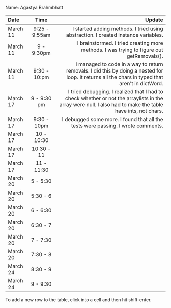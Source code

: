 Name: Agastya Brahmbhatt

| Date     |     Time      |                                                                                                                                                     Update |
|:---------|:-------------:|-----------------------------------------------------------------------------------------------------------------------------------------------------------:|
| March 11 | 9:25 - 9:55am |                                                                         I started adding methods. I tried using abstraction. I created instance variables. |
| March 11 |  9 - 9:30pm   |                                                                   I brainstormed. I tried creating more methods. I was trying to figure out getRemovals(). |
| March 11 | 9:30 - 10:pm  |           I managed to code in a way to return removals. I did this by doing a nested for loop. It returns all the chars in typed that aren't in dictWord. |
| March 17 |  9 - 9:30 pm  | I tried debugging. I realized that I had to check whether or not the arraylists in the array were null. I also had to make the table have ints, not chars. |
| March 17 |  9:30 - 10pm  |                                                                           I debugged some more. I found that all the tests were passing. I wrote comments. |
| March 17 |  10 - 10:30   |                                                                                                                                                            |
| March 17 |  10:30 - 11   |                                                                                                                                                            |
| March 17 |  11 - 11:30   |                                                                                                                                                            |
| March 20 |   5 - 5:30    |                                                                                                                                                            |
| March 20 |   5:30 - 6    |                                                                                                                                                            |
| March 20 |   6 - 6:30    |                                                                                                                                                            |
| March 20 |   6:30 - 7    |                                                                                                                                                            |
| March 20 |   7 - 7:30    |                                                                                                                                                            |
| March 20 |   7:30 - 8    |                                                                                                                                                            |
| March 24 |   8:30 - 9    |                                                                                                                                                            |
| March 24 |   9 - 9:30    |                                                                                                                                                            |


To add a new row to the table, click into a cell and then hit shift-enter.